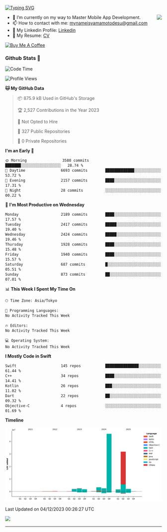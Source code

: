 
[![Typing SVG](https://readme-typing-svg.demolab.com/?lines=Thank+You+For+Visiting!!;You+Are+Welcome✨;I+am+Kyo+Yamamoto;Mobile+Developer)](https://git.io/typing-svg)
<p>
<img align="right" src="https://media.giphy.com/media/26ufdb3cYKwbRtYVW/giphy.gif" style="max-width:100%;" height="150px">

- 🌱 I’m currently on my way to Master Mobile App Development.
- 📫 How to contact with me: mynameisyamamotodesu@gmail.com
- 🔗 My Linkedin Profile: [Linkedin](https://www.linkedin.com/in/kyo-yamamoto-a2ab50239)
- 🔗 My Resume: [CV](https://www.kickresume.com/cv/ZWKvXV/)

<a href="https://www.buymeacoffee.com/kyoyamamoto" target="_blank"><img src="https://cdn.buymeacoffee.com/buttons/default-orange.png" alt="Buy Me A Coffee" height="41" width="174"></a>

### Github Stats 🥇 
<!--START_SECTION:waka-->
![Code Time](http://img.shields.io/badge/Code%20Time-595%20hrs%2021%20mins-blue)

![Profile Views](http://img.shields.io/badge/Profile%20Views-0-blue)

**🐱 My GitHub Data** 

> 📦 875.9 kB Used in GitHub's Storage 
 > 
> 🏆 2,527 Contributions in the Year 2023
 > 
> 🚫 Not Opted to Hire
 > 
> 📜 327 Public Repositories 
 > 
> 🔑 0 Private Repositories 
 > 
**I'm an Early 🐤** 

```text
🌞 Morning                3580 commits        ███████░░░░░░░░░░░░░░░░░░   28.74 % 
🌆 Daytime                6693 commits        █████████████░░░░░░░░░░░░   53.72 % 
🌃 Evening                2157 commits        ████░░░░░░░░░░░░░░░░░░░░░   17.31 % 
🌙 Night                  28 commits          ░░░░░░░░░░░░░░░░░░░░░░░░░   00.22 % 
```
📅 **I'm Most Productive on Wednesday** 

```text
Monday                   2189 commits        ████░░░░░░░░░░░░░░░░░░░░░   17.57 % 
Tuesday                  2417 commits        █████░░░░░░░░░░░░░░░░░░░░   19.40 % 
Wednesday                2424 commits        █████░░░░░░░░░░░░░░░░░░░░   19.46 % 
Thursday                 1928 commits        ████░░░░░░░░░░░░░░░░░░░░░   15.48 % 
Friday                   1940 commits        ████░░░░░░░░░░░░░░░░░░░░░   15.57 % 
Saturday                 687 commits         █░░░░░░░░░░░░░░░░░░░░░░░░   05.51 % 
Sunday                   873 commits         ██░░░░░░░░░░░░░░░░░░░░░░░   07.01 % 
```


📊 **This Week I Spent My Time On** 

```text
🕑︎ Time Zone: Asia/Tokyo

💬 Programming Languages: 
No Activity Tracked This Week

🔥 Editors: 
No Activity Tracked This Week

💻 Operating System: 
No Activity Tracked This Week
```

**I Mostly Code in Swift** 

```text
Swift                    145 repos           ███████████████░░░░░░░░░░   61.44 % 
C++                      34 repos            ████░░░░░░░░░░░░░░░░░░░░░   14.41 % 
Kotlin                   26 repos            ███░░░░░░░░░░░░░░░░░░░░░░   11.02 % 
Dart                     22 repos            ██░░░░░░░░░░░░░░░░░░░░░░░   09.32 % 
Objective-C              4 repos             ░░░░░░░░░░░░░░░░░░░░░░░░░   01.69 % 
```



**Timeline**

![Lines of Code chart](https://raw.githubusercontent.com/YamamotoDesu/YamamotoDesu/main/assets/bar_graph.png)


 Last Updated on 04/12/2023 00:26:27 UTC
<!--END_SECTION:waka-->

![](https://github-profile-summary-cards.vercel.app/api/cards/profile-details?username=YamamotoDesu&theme=vue)

----

